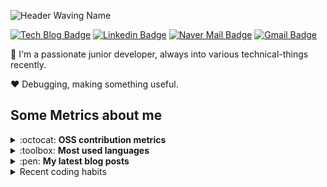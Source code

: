 ![Header Waving Name](https://capsule-render.vercel.app/api?type=waving&color=0:0096c7,25:0077b6,50:00b4d8,75:90e0ef,100:caf0f8&text=Gyubong%20Lee&fontAlign=20&fontAlignY=32&height=150&fontSize=50&fontColor=ffffff)

[![Tech Blog Badge](http://img.shields.io/badge/-Tech%20blog-black?style=flat-square&logo=github&link=https://jopemachine.github.io/)](https://jopemachine.github.io/)
[![Linkedin Badge](https://img.shields.io/badge/-LinkedIn-blue?style=flat-square&logo=Linkedin&logoColor=white&link=https://www.linkedin.com/in/gyu-bong-lee-a1a76b197/)](https://www.linkedin.com/in/gyubong-lee-a1a76b197/)
[![Naver Mail Badge](https://img.shields.io/badge/mailto:jopemachine@naver.com-2DB400?style=flat-square&logoColor=white&link=mailto:jopemachine@naver.com)](mailto:jopemachine@naver.com)
[![Gmail Badge](https://img.shields.io/badge/Gmail-d14836?style=flat-square&logo=Gmail&logoColor=white&link=mailto:jopemachine@gmail.com)](mailto:jopemachine@gmail.com)

:wave: I'm a passionate junior developer, always into various technical-things recently.

:heart: Debugging, making something useful.

<!-- :fire: Aims to be -->

## Some Metrics about me

<details>
<summary>:octocat: <b>OSS contribution metrics</b></summary>

![](https://github.com/jopemachine/jopemachine/blob/master/metrics/base.svg)
</details>

<details>
<summary>:toolbox: <b>Most used languages</b></summary>

![](https://github.com/jopemachine/jopemachine/blob/master/metrics/language.svg)
</details>

<details>
<summary>:pen: <b>My latest blog posts</b></summary>

[![](https://github.com/jopemachine/jopemachine/blob/master/metrics/rss.svg)](https://jopemachine.github.io/)
</details>

<details>
<summary>Recent coding habits</summary>

![](https://github.com/jopemachine/jopemachine/blob/master/metrics/habits.svg)
</details>

<!-- ## Contact -->

<!-- Tip: You can always find me on Github. -->

<!-- <a href="https://twitter.com/jopemachine">
  <img src="https://img.shields.io/badge/Twitter-%231DA1F2.svg?style=for-the-badge&logo=Twitter&logoColor=white" style="height: 21px;" />
</a>
 -->
